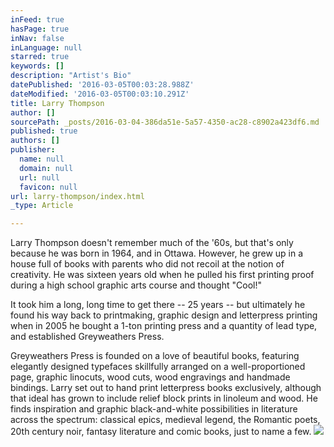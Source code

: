 ```yaml
---
inFeed: true
hasPage: true
inNav: false
inLanguage: null
starred: true
keywords: []
description: "Artist's Bio"
datePublished: '2016-03-05T00:03:28.988Z'
dateModified: '2016-03-05T00:03:10.291Z'
title: Larry Thompson
author: []
sourcePath: _posts/2016-03-04-386da51e-5a57-4350-ac28-c8902a423df6.md
published: true
authors: []
publisher:
  name: null
  domain: null
  url: null
  favicon: null
url: larry-thompson/index.html
_type: Article

---
```

Larry Thompson doesn't remember much of the '60s, but that's only because he was born in 1964, and in Ottawa. However, he grew up in a house full of books with parents who did not recoil at the notion of creativity. He was sixteen years old when he pulled his first printing proof during a high school graphic arts course and thought "Cool!"

It took him a long, long time to get there -- 25 years -- but ultimately he found his way back to printmaking, graphic design and letterpress printing when in 2005 he bought a 1-ton printing press and a quantity of lead type, and established Greyweathers Press. 

Greyweathers Press is founded on a love of beautiful books, featuring elegantly designed typefaces skillfully arranged on a well-proportioned page, graphic linocuts, wood cuts, wood engravings and handmade bindings.  Larry set out to hand print letterpress books exclusively, although that ideal has grown to include relief block prints in linoleum and wood. He finds inspiration and graphic black-and-white possibilities in literature across the spectrum: classical epics, medieval legend, the Romantic poets, 20th century noir, fantasy literature and comic books, just to name a few.
![](https://the-grid-user-content.s3-us-west-2.amazonaws.com/7e1c178f-4bd7-4ff3-b6d7-d65da4dd1619.jpg)